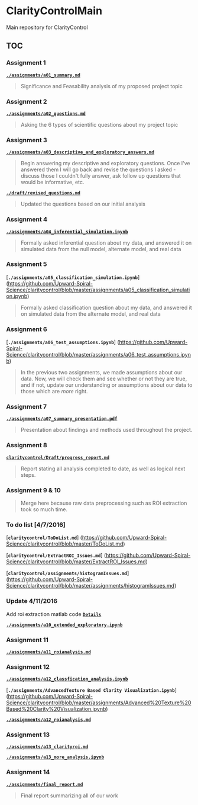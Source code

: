 # ClarityControlMain
Main repository for ClarityControl

## TOC

### Assignment 1
[**``./assignments/a01_summary.md``**](https://github.com/Upward-Spiral-Science/claritycontrol/blob/master/assignments/a01_summary.md)
  > Significance and Feasability analysis of my proposed project topic

### Assignment 2
[**``./assignments/a02_questions.md``**](https://github.com/Upward-Spiral-Science/claritycontrol/blob/master/assignments/a02_questions.md)
  > Asking the 6 types of scientific questions about my project topic
  
### Assignment 3
[**``./assignments/a03_descriptive_and_exploratory_answers.md``**](https://github.com/Upward-Spiral-Science/claritycontrol/blob/master/assignments/a03_descriptive_and_exploratory_answers.md)
  > Begin answering my descriptive and exploratory questions. Once I've answered them I will go back and revise the questions I asked - discuss those I couldn't fully answer, ask follow up questions that would be informative, etc.

[**``./draft/revised_questions.md``**](./draft/revised_questions.md)
  > Updated the questions based on our initial analysis
  
### Assignment 4
[**``./assignments/a04_inferential_simulation.ipynb``**](https://github.com/Upward-Spiral-Science/claritycontrol/blob/master/assignments/a04_inferential_simulation.ipynb)
  > Formally asked inferential question about my data, and answered it on simulated data from the null model, alternate model, and real data
  
### Assignment 5
[**``./assignments/a05_classification_simulation.ipynb``**] (https://github.com/Upward-Spiral-Science/claritycontrol/blob/master/assignments/a05_classification_simulation.ipynb)
  > Formally asked classification question about my data, and answered it on simulated data from the alternate model, and real data

### Assignment 6
[**``./assignments/a06_test_assumptions.ipynb``**] (https://github.com/Upward-Spiral-Science/claritycontrol/blob/master/assignments/a06_test_assumptions.ipynb)
  > In the previous two assignments, we made assumptions about our data. Now, we will check them and see whether or not they are true, and if not, update our understanding or assumptions about our data to those which are *more* right.

### Assignment 7
[**``./assignments/a07_summary_presentation.pdf``**](https://github.com/Upward-Spiral-Science/claritycontrol/blob/master/assignments/a07_summary_presentation.pdf)
  > Presentation about findings and methods used throughout the project.
  
### Assignment 8
[**``claritycontrol/Draft/progress_report.md``**](https://github.com/Upward-Spiral-Science/claritycontrol/blob/master/Draft/progress_report.md)
  > Report stating all analysis completed to date, as well as logical next steps.
  
### Assignment 9 & 10

> Merge here because raw data preprocessing such as ROI extraction took so much time.

### To do list [4/7/2016]
[**``claritycontrol/ToDoList.md``**] (https://github.com/Upward-Spiral-Science/claritycontrol/blob/master/ToDoList.md)

[**``claritycontrol/ExtractROI_Issues.md``**] (https://github.com/Upward-Spiral-Science/claritycontrol/blob/master/ExtractROI_Issues.md)

[**``claritycontrol/assignments/histogramIssues.md``**] (https://github.com/Upward-Spiral-Science/claritycontrol/blob/master/assignments/histogramIssues.md)

### Update 4/11/2016

Add roi extraction matlab code [**``Details``**](https://github.com/Upward-Spiral-Science/claritycontrol/tree/master/code/clarity_roi)

[**``./assignments/a10_extended_exploratory.ipynb``**](https://github.com/Upward-Spiral-Science/claritycontrol/blob/master/assignments/a10_extended_exploratory.ipynb)

### Assignment 11

[**``./assignments/a11_roianalysis.md``**](https://github.com/Upward-Spiral-Science/claritycontrol/blob/master/assignments/a11_roianalysis.md)

### Assignment 12

[**``./assignments/a12_classfication_analysis.ipynb``**](https://github.com/Upward-Spiral-Science/claritycontrol/blob/master/assignments/a12_classfication_analysis.ipynb)

[**``./assignments/AdvancedTexture Based Clarity Visualization.ipynb``**] (https://github.com/Upward-Spiral-Science/claritycontrol/blob/master/assignments/Advanced%20Texture%20Based%20Clarity%20Visualization.ipynb)

[**``./assignments/a12_roianalysis.md``**](https://github.com/Upward-Spiral-Science/claritycontrol/blob/master/assignments/a12_roianalysis.md) 

### Assignment 13

[**``./assignments/a13_clarityroi.md``**](https://github.com/Upward-Spiral-Science/claritycontrol/blob/master/assignments/a13_clarityroi.md) 

[**``./assignments/a13_more_analysis.ipynb``**](https://github.com/Upward-Spiral-Science/claritycontrol/blob/master/assignments/a13_more_analysis.ipynb) 

### Assignment 14
[**``./assignments/final_report.md``**](https://github.com/Upward-Spiral-Science/claritycontrol/blob/master/final_report.md)
  > Final report summarizing all of our work
